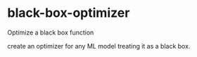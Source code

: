 # black-box-optimizer
Optimize a black box function 

create an optimizer for any ML model treating it as a black box.


